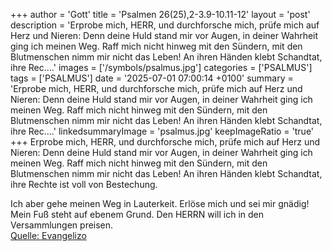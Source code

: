 +++
author = 'Gott'
title = 'Psalmen 26(25),2-3.9-10.11-12'
layout = 'post'
description = 'Erprobe mich, HERR, und durchforsche mich, prüfe mich auf Herz und Nieren: Denn deine Huld stand mir vor Augen, in deiner Wahrheit ging ich meinen Weg. Raff mich nicht hinweg mit den Sündern, mit den Blutmenschen nimm mir nicht das Leben! An ihren Händen klebt Schandtat, ihre Rec....'
images = ['/symbols/psalmus.jpg']
categories = ['PSALMUS']
tags = ['PSALMUS']
date = '2025-07-01 07:00:14 +0100'
summary = 'Erprobe mich, HERR, und durchforsche mich, prüfe mich auf Herz und Nieren: Denn deine Huld stand mir vor Augen, in deiner Wahrheit ging ich meinen Weg. Raff mich nicht hinweg mit den Sündern, mit den Blutmenschen nimm mir nicht das Leben! An ihren Händen klebt Schandtat, ihre Rec....'
linkedsummaryImage = 'psalmus.jpg'
keepImageRatio = 'true'
+++
Erprobe mich, HERR, und durchforsche mich, prüfe mich auf Herz und Nieren:
Denn deine Huld stand mir vor Augen, in deiner Wahrheit ging ich meinen Weg.
Raff mich nicht hinweg mit den Sündern, mit den Blutmenschen nimm mir nicht das Leben!
An ihren Händen klebt Schandtat, ihre Rechte ist voll von Bestechung.<!--more-->

Ich aber gehe meinen Weg in Lauterkeit. Erlöse mich und sei mir gnädig!
Mein Fuß steht auf ebenem Grund. Den HERRN will ich in den Versammlungen preisen.<br> [Quelle: Evangelizo](https://evangeliumtagfuertag.org/DE/gospel)